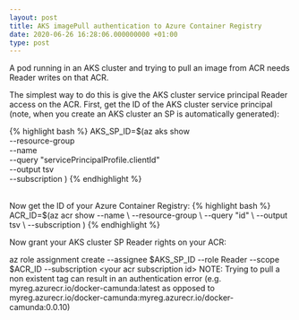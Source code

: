 ```yaml
---
layout: post
title: AKS imagePull authentication to Azure Container Registry
date: 2020-06-26 16:28:06.000000000 +01:00
type: post
---
```



A pod running in an AKS cluster and trying to pull an image from ACR needs Reader writes on that ACR. 

The simplest way to do this is give the AKS cluster service principal Reader access on the ACR. First, get the ID of the AKS cluster service principal (note, when you create an AKS cluster an SP is automatically generated):


{% highlight bash %}
AKS_SP_ID=$(az aks show \
  --resource-group <your aks resource group> \
  --name <your aks cluster name> \
  --query "servicePrincipalProfile.clientId" \
  --output tsv \
  --subscription <your aks subscription id>)
{% endhighlight %}
    
<br>
Now get the ID of your Azure Container Registry:
{% highlight bash %}
ACR_ID=$(az acr show --name <your acr name> \
  --resource-group <your acr resource group> \
  --query "id" \
  --output tsv \
  --subscription <your acr subscription id>)
{% endhighlight %}


Now grant your AKS cluster SP Reader rights on your ACR:


az role assignment create --assignee $AKS_SP_ID --role Reader --scope $ACR_ID --subscription &lt;your acr subscription id&gt;
NOTE:  Trying to pull a non existent tag can result in an authentication error (e.g. myreg.azurecr.io/docker-camunda:latest as opposed to myreg.azurecr.io/docker-camunda:myreg.azurecr.io/docker-camunda:0.0.10)


